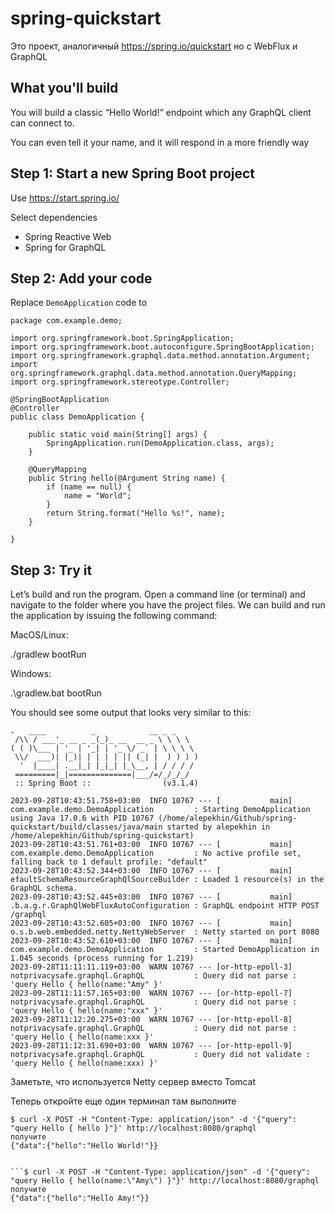 # spring-quickstart

Это проект, аналогичный https://spring.io/quickstart но с WebFlux и GraphQL

## What you'll build
You will build a classic “Hello World!” endpoint which any GraphQL client can connect to. 

You can even tell it your name, and it will respond in a more friendly way

## Step 1: Start a new Spring Boot project 

Use https://start.spring.io/

Select dependencies

- Spring Reactive Web
- Spring for GraphQL

## Step 2: Add your code

Replace `DemoApplication` code to 
```
package com.example.demo;

import org.springframework.boot.SpringApplication;
import org.springframework.boot.autoconfigure.SpringBootApplication;
import org.springframework.graphql.data.method.annotation.Argument;
import org.springframework.graphql.data.method.annotation.QueryMapping;
import org.springframework.stereotype.Controller;

@SpringBootApplication
@Controller
public class DemoApplication {

	public static void main(String[] args) {
		SpringApplication.run(DemoApplication.class, args);
	}

	@QueryMapping
	public String hello(@Argument String name) {
		if (name == null) {
			name = "World";
		}
		return String.format("Hello %s!", name);
	}

}
```

## Step 3: Try it

Let’s build and run the program. Open a command line (or terminal) and navigate to the folder where you have the project files. We can build and run the application by issuing the following command:

MacOS/Linux:

./gradlew bootRun

Windows:

.\gradlew.bat bootRun

You should see some output that looks very similar to this:

```
.   ____          _            __ _ _
 /\\ / ___'_ __ _ _(_)_ __  __ _ \ \ \ \
( ( )\___ | '_ | '_| | '_ \/ _` | \ \ \ \
 \\/  ___)| |_)| | | | | || (_| |  ) ) ) )
  '  |____| .__|_| |_|_| |_\__, | / / / /
 =========|_|==============|___/=/_/_/_/
 :: Spring Boot ::                (v3.1.4)

2023-09-28T10:43:51.758+03:00  INFO 10767 --- [           main] com.example.demo.DemoApplication         : Starting DemoApplication using Java 17.0.6 with PID 10767 (/home/alepekhin/Github/spring-quickstart/build/classes/java/main started by alepekhin in /home/alepekhin/Github/spring-quickstart)
2023-09-28T10:43:51.761+03:00  INFO 10767 --- [           main] com.example.demo.DemoApplication         : No active profile set, falling back to 1 default profile: "default"
2023-09-28T10:43:52.344+03:00  INFO 10767 --- [           main] efaultSchemaResourceGraphQlSourceBuilder : Loaded 1 resource(s) in the GraphQL schema.
2023-09-28T10:43:52.445+03:00  INFO 10767 --- [           main] .b.a.g.r.GraphQlWebFluxAutoConfiguration : GraphQL endpoint HTTP POST /graphql
2023-09-28T10:43:52.605+03:00  INFO 10767 --- [           main] o.s.b.web.embedded.netty.NettyWebServer  : Netty started on port 8080
2023-09-28T10:43:52.610+03:00  INFO 10767 --- [           main] com.example.demo.DemoApplication         : Started DemoApplication in 1.045 seconds (process running for 1.219)
2023-09-28T11:11:11.119+03:00  WARN 10767 --- [or-http-epoll-3] notprivacysafe.graphql.GraphQL           : Query did not parse : 'query Hello { hello(name:"Amy" }'
2023-09-28T11:11:57.165+03:00  WARN 10767 --- [or-http-epoll-7] notprivacysafe.graphql.GraphQL           : Query did not parse : 'query Hello { hello(name:"xxx" }'
2023-09-28T11:12:20.275+03:00  WARN 10767 --- [or-http-epoll-8] notprivacysafe.graphql.GraphQL           : Query did not parse : 'query Hello { hello(name:xxx }'
2023-09-28T11:12:31.690+03:00  WARN 10767 --- [or-http-epoll-9] notprivacysafe.graphql.GraphQL           : Query did not validate : 'query Hello { hello(name:xxx) }'

```

Заметьте, что используется Netty сервер вместо Tomcat

Теперь откройте еще один терминал там выполните

```
$ curl -X POST -H "Content-Type: application/json" -d '{"query": "query Hello { hello }"}' http://localhost:8080/graphql
получите
{"data":{"hello":"Hello World!"}}


```$ curl -X POST -H "Content-Type: application/json" -d '{"query": "query Hello { hello(name:\"Amy\") }"}' http://localhost:8080/graphql
получите
{"data":{"hello":"Hello Amy!"}}
```



